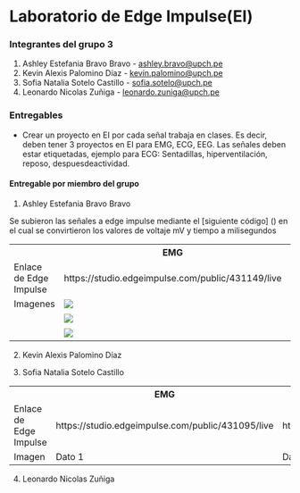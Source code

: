 # Laboratorio de Edge Impulse(EI)

### Integrantes del grupo 3

1. Ashley Estefania Bravo Bravo - ashley.bravo@upch.pe
2. Kevin Alexis Palomino Díaz - kevin.palomino@upch.pe
3. Sofia Natalia Sotelo Castillo - sofia.sotelo@upch.pe
4. Leonardo Nicolas Zuñiga - leonardo.zuniga@upch.pe

### Entregables

* Crear un proyecto en EI por cada señal trabaja en clases. Es decir, deben tener 3 proyectos en EI para EMG, ECG, EEG. Las señales deben estar etiquetadas, ejemplo para ECG: Sentadillas, hiperventilación, reposo, despuesdeactividad.


#### Entregable por miembro del grupo

1. Ashley Estefania Bravo Bravo

Se subieron las señales a edge impulse mediante el [siguiente código] () en el cual se convirtieron los valores de voltaje mV y tiempo a milisegundos

<table>
<tr>
<th></th>
<th>EMG</th>
<th>ECG</th>
<th>EEG</th>
</tr>
<tr>
<td>Enlace de Edge Impulse</td>
<td>https://studio.edgeimpulse.com/public/431149/live</td>
<td>https://studio.edgeimpulse.com/public/431151/live</td>
<td>https://studio.edgeimpulse.com/public/431152/live</td>

</tr>
<tr>
<td>Imagenes</td>
<td><img src="https://github.com/sofia-is-a-panda/ISB_2024_G3/blob/main/ISB/Im%C3%A1genes%20-%20Multimedia/Multimedia%20-%20Lab%2011/Reposo_EMG_Ashley.png"></td>
<td>Dato 3</td>
<td><img src="https://github.com/sofia-is-a-panda/ISB_2024_G3/blob/main/ISB/Im%C3%A1genes%20-%20Multimedia/Multimedia%20-%20Lab%2011/Reposo1-EEG.png"></td>

</tr>

</tr>
<tr>
<td></td>
<td><img src="https://github.com/sofia-is-a-panda/ISB_2024_G3/blob/main/ISB/Im%C3%A1genes%20-%20Multimedia/Multimedia%20-%20Lab%2011/Oposicion_EMG_Ashley.png"></td>
<td>Dato 3</td>
<td><img src="https://github.com/sofia-is-a-panda/ISB_2024_G3/blob/main/ISB/Im%C3%A1genes%20-%20Multimedia/Multimedia%20-%20Lab%2011/ProblemasMAT1-EEG.png"></td>

</tr>

</tr>
<tr>
<td></td>
<td><img src="https://github.com/sofia-is-a-panda/ISB_2024_G3/blob/main/ISB/Im%C3%A1genes%20-%20Multimedia/Multimedia%20-%20Lab%2011/Tension_EMG_Ashley.png"></td>
<td>Dato 2</td>
<td>Dato 3</td>
</tr>


</table>

   
2. Kevin Alexis Palomino Díaz




   
3. Sofia Natalia Sotelo Castillo

<table>
<tr>
<th></th>
<th>EMG</th>
<th>ECG</th>
<th>EEG</th>
</tr>
<tr>
<td>Enlace de Edge Impulse</td>
<td>https://studio.edgeimpulse.com/public/431095/live</td>
<td>https://studio.edgeimpulse.com/public/431064/live</td>
<td>https://studio.edgeimpulse.com/public/431065/live</td>

</tr>
<tr>
<td>Imagen</td>
<td>Dato 1</td>
<td>Dato 2</td>
<td>Dato 3</td>
</tr>
</table>


   
4. Leonardo Nicolas Zuñiga



